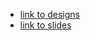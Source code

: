 - [link to designs](https://www.figma.com/file/hpTCxerYLCRoqq4HBKz2pk/zuri-project-team-library)
- [link to slides](https://www.figma.com/file/Xc1fmDGzbFr8qvTkdj3FdX/project-chunk-file-Team-44--Presentation-Slide?node-id=0%3A1)
